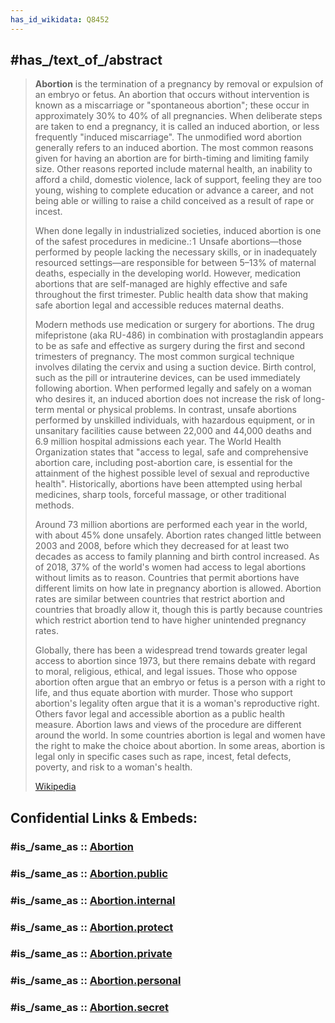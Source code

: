 ```yaml
---
has_id_wikidata: Q8452
---
```



## #has_/text_of_/abstract 

> **Abortion** is the termination of a pregnancy by removal or expulsion of an embryo or fetus. An abortion that occurs without intervention is known as a miscarriage or "spontaneous abortion"; these occur in approximately 30% to 40% of all pregnancies. When deliberate steps are taken to end a pregnancy, it is called an induced abortion, or less frequently "induced miscarriage". The unmodified word abortion generally refers to an induced abortion. The most common reasons given for having an abortion are for birth-timing and limiting family size. Other reasons reported include maternal health, an inability to afford a child, domestic violence, lack of support, feeling they are too young, wishing to complete education or advance a career, and not being able or willing to raise a child conceived as a result of rape or incest.
>
> When done legally in industrialized societies, induced abortion is one of the safest procedures in medicine.: 1  Unsafe abortions—those performed by people lacking the necessary skills, or in inadequately resourced settings—are responsible for between 5–13% of maternal deaths, especially in the developing world. However, medication abortions that are self-managed are highly effective and safe throughout the first trimester. Public health data show that making safe abortion legal and accessible reduces maternal deaths.
>
> Modern methods use medication or surgery for abortions. The drug mifepristone (aka RU-486) in combination with prostaglandin appears to be as safe and effective as surgery during the first and second trimesters of pregnancy. The most common surgical technique involves dilating the cervix and using a suction device. Birth control, such as the pill or intrauterine devices, can be used immediately following abortion. When performed legally and safely on a woman who desires it, an induced abortion does not increase the risk of long-term mental or physical problems. In contrast, unsafe abortions performed by unskilled individuals, with hazardous equipment, or in unsanitary facilities cause between 22,000 and 44,000 deaths and 6.9 million hospital admissions each year. The World Health Organization states that "access to legal, safe and comprehensive abortion care, including post-abortion care, is essential for the attainment of the highest possible level of sexual and reproductive health". Historically, abortions have been attempted using herbal medicines, sharp tools, forceful massage, or other traditional methods.
>
> Around 73 million abortions are performed each year in the world, with about 45% done unsafely. Abortion rates changed little between 2003 and 2008, before which they decreased for at least two decades as access to family planning and birth control increased. As of 2018, 37% of the world's women had access to legal abortions without limits as to reason. Countries that permit abortions have different limits on how late in pregnancy abortion is allowed. Abortion rates are similar between countries that restrict abortion and countries that broadly allow it, though this is partly because countries which restrict abortion tend to have higher unintended pregnancy rates.
>
> Globally, there has been a widespread trend towards greater legal access to abortion since 1973, but there remains debate with regard to moral, religious, ethical, and legal issues. Those who oppose abortion often argue that an embryo or fetus is a person with a right to life, and thus equate abortion with murder. Those who support abortion's legality often argue that it is a woman's reproductive right. Others favor legal and accessible abortion as a public health measure. Abortion laws and views of the procedure are different around the world. In some countries abortion is legal and women have the right to make the choice about abortion. In some areas, abortion is legal only in specific cases such as rape, incest, fetal defects, poverty, and risk to a woman's health.
>
> [Wikipedia](https://en.wikipedia.org/wiki/Abortion)


## Confidential Links & Embeds: 

### #is_/same_as :: [Abortion](/_Standards/bio/Society/Social_Issues/Abortion.md) 

### #is_/same_as :: [Abortion.public](/_public/bio/Society/Social_Issues/Abortion.public.md) 

### #is_/same_as :: [Abortion.internal](/_internal/bio/Society/Social_Issues/Abortion.internal.md) 

### #is_/same_as :: [Abortion.protect](/_protect/bio/Society/Social_Issues/Abortion.protect.md) 

### #is_/same_as :: [Abortion.private](/_private/bio/Society/Social_Issues/Abortion.private.md) 

### #is_/same_as :: [Abortion.personal](/_personal/bio/Society/Social_Issues/Abortion.personal.md) 

### #is_/same_as :: [Abortion.secret](/_secret/bio/Society/Social_Issues/Abortion.secret.md)

